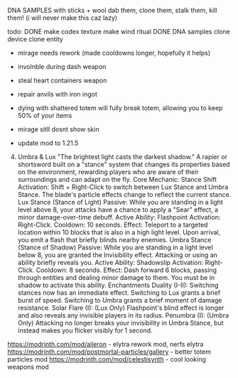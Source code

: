 



DNA SAMPLES with sticks + wool dab them, clone them, stalk them, kill them! (i will never make this caz lazy)



todo:
DONE make codex texture
make wind ritual
DONE DNA samples
clone device
clone entity

 
- mirage needs rework (made cooldowns  longer, hopefully it helps)
- involnble during dash  weapon
- steal heart containers weapon

- repair anvils with iron ingot

- dying with shattered totem will fully break totem, allowing you to keep 50% of your items

- mirage sitll dosnt show skin
- update  mod to 1.21.5

4. Umbra & Lux
   "The brightest light casts the darkest shadow."
   A rapier or shortsword built on a "stance" system that changes its properties based on the environment, rewarding players who are aware of their surroundings and can adapt on the fly.
   Core Mechanic: Stance Shift
   Activation: Shift + Right-Click to switch between Lux Stance and Umbra Stance. The blade's particle effects change to reflect the current stance.
   Lux Stance (Stance of Light)
   Passive: While you are standing in a light level above 8, your attacks have a chance to apply a "Sear" effect, a minor damage-over-time debuff.
   Active Ability: Flashpoint
   Activation: Right-Click.
   Cooldown: 10 seconds.
   Effect: Teleport to a targeted location within 10 blocks that is also in a high light level. Upon arrival, you emit a flash that briefly blinds nearby enemies.
   Umbra Stance (Stance of Shadow)
   Passive: While you are standing in a light level below 8, you are granted the Invisibility effect. Attacking or using an ability briefly reveals you.
   Active Ability: Shadowslip
   Activation: Right-Click.
   Cooldown: 8 seconds.
   Effect: Dash forward 6 blocks, passing through entities and dealing minor damage to them. You must be in shadow to activate this ability.
   Enchantments
   Duality (I-II): Switching stances now has an immediate effect. Switching to Lux grants a brief burst of speed. Switching to Umbra grants a brief moment of damage resistance.
   Solar Flare (I): (Lux Only) Flashpoint's blind effect is longer and also reveals any invisible players in its radius.
   Penumbra (I): (Umbra Only) Attacking no longer breaks your invisibility in Umbra Stance, but instead makes you flicker visibly for 1 second.


https://modrinth.com/mod/aileron - elytra rework mod, nerfs elytra
https://modrinth.com/mod/postmortal-particles/gallery - better totem particles mod
https://modrinth.com/mod/celestisynth - cool looking weapons mod

